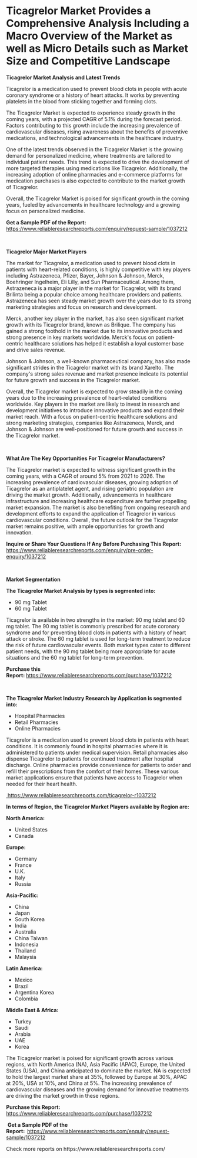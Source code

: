 <p><h1>Ticagrelor Market Provides a Comprehensive Analysis Including a Macro Overview of the Market as well as Micro Details such as Market Size and Competitive Landscape</h1></p><p><strong>Ticagrelor Market Analysis and Latest Trends</strong></p>
<p><p>Ticagrelor is a medication used to prevent blood clots in people with acute coronary syndrome or a history of heart attacks. It works by preventing platelets in the blood from sticking together and forming clots. </p><p>The Ticagrelor Market is expected to experience steady growth in the coming years, with a projected CAGR of 5.1% during the forecast period. Factors contributing to this growth include the increasing prevalence of cardiovascular diseases, rising awareness about the benefits of preventive medications, and technological advancements in the healthcare industry. </p><p>One of the latest trends observed in the Ticagrelor Market is the growing demand for personalized medicine, where treatments are tailored to individual patient needs. This trend is expected to drive the development of more targeted therapies using medications like Ticagrelor. Additionally, the increasing adoption of online pharmacies and e-commerce platforms for medication purchases is also expected to contribute to the market growth of Ticagrelor. </p><p>Overall, the Ticagrelor Market is poised for significant growth in the coming years, fueled by advancements in healthcare technology and a growing focus on personalized medicine.</p></p>
<p><strong>Get a Sample PDF of the Report:&nbsp;</strong> <a href="https://www.reliableresearchreports.com/enquiry/request-sample/1037212">https://www.reliableresearchreports.com/enquiry/request-sample/1037212</a></p>
<p>&nbsp;</p>
<p><strong>Ticagrelor Major Market Players</strong></p>
<p><p>The market for Ticagrelor, a medication used to prevent blood clots in patients with heart-related conditions, is highly competitive with key players including Astrazeneca, Pfizer, Bayer, Johnson & Johnson, Merck, Boehringer Ingelheim, Eli Lilly, and Sun Pharmaceutical. Among them, Astrazeneca is a major player in the market for Ticagrelor, with its brand Brilinta being a popular choice among healthcare providers and patients. Astrazeneca has seen steady market growth over the years due to its strong marketing strategies and focus on research and development.</p><p>Merck, another key player in the market, has also seen significant market growth with its Ticagrelor brand, known as Brilique. The company has gained a strong foothold in the market due to its innovative products and strong presence in key markets worldwide. Merck's focus on patient-centric healthcare solutions has helped it establish a loyal customer base and drive sales revenue.</p><p>Johnson & Johnson, a well-known pharmaceutical company, has also made significant strides in the Ticagrelor market with its brand Xarelto. The company's strong sales revenue and market presence indicate its potential for future growth and success in the Ticagrelor market.</p><p>Overall, the Ticagrelor market is expected to grow steadily in the coming years due to the increasing prevalence of heart-related conditions worldwide. Key players in the market are likely to invest in research and development initiatives to introduce innovative products and expand their market reach. With a focus on patient-centric healthcare solutions and strong marketing strategies, companies like Astrazeneca, Merck, and Johnson & Johnson are well-positioned for future growth and success in the Ticagrelor market.</p></p>
<p>&nbsp;</p>
<p><strong>What Are The Key Opportunities For Ticagrelor Manufacturers?</strong></p>
<p><p>The Ticagrelor market is expected to witness significant growth in the coming years, with a CAGR of around 5% from 2021 to 2026. The increasing prevalence of cardiovascular diseases, growing adoption of Ticagrelor as an antiplatelet agent, and rising geriatric population are driving the market growth. Additionally, advancements in healthcare infrastructure and increasing healthcare expenditure are further propelling market expansion. The market is also benefiting from ongoing research and development efforts to expand the application of Ticagrelor in various cardiovascular conditions. Overall, the future outlook for the Ticagrelor market remains positive, with ample opportunities for growth and innovation.</p></p>
<p><strong>Inquire or Share Your Questions If Any Before Purchasing This Report:</strong> <a href="https://www.reliableresearchreports.com/enquiry/pre-order-enquiry/1037212">https://www.reliableresearchreports.com/enquiry/pre-order-enquiry/1037212</a></p>
<p>&nbsp;</p>
<p><strong>Market Segmentation</strong></p>
<p><strong>The Ticagrelor Market Analysis by types is segmented into:</strong></p>
<p><ul><li>90 mg Tablet</li><li>60 mg Tablet</li></ul></p>
<p><p>Ticagrelor is available in two strengths in the market: 90 mg tablet and 60 mg tablet. The 90 mg tablet is commonly prescribed for acute coronary syndrome and for preventing blood clots in patients with a history of heart attack or stroke. The 60 mg tablet is used for long-term treatment to reduce the risk of future cardiovascular events. Both market types cater to different patient needs, with the 90 mg tablet being more appropriate for acute situations and the 60 mg tablet for long-term prevention.</p></p>
<p><strong>Purchase this Report:&nbsp;</strong><a href="https://www.reliableresearchreports.com/purchase/1037212">https://www.reliableresearchreports.com/purchase/1037212</a></p>
<p>&nbsp;</p>
<p><strong>The Ticagrelor Market Industry Research by Application is segmented into:</strong></p>
<p><ul><li>Hospital Pharmacies</li><li>Retail Pharmacies</li><li>Online Pharmacies</li></ul></p>
<p><p>Ticagrelor is a medication used to prevent blood clots in patients with heart conditions. It is commonly found in hospital pharmacies where it is administered to patients under medical supervision. Retail pharmacies also dispense Ticagrelor to patients for continued treatment after hospital discharge. Online pharmacies provide convenience for patients to order and refill their prescriptions from the comfort of their homes. These various market applications ensure that patients have access to Ticagrelor when needed for their heart health.</p></p>
<p><a href="https://www.reliableresearchreports.com/ticagrelor-r1037212">&nbsp;https://www.reliableresearchreports.com/ticagrelor-r1037212</a></p>
<p><strong>In terms of Region, the Ticagrelor Market Players available by Region are:</strong></p>
<p>
    <p> <strong> North America: </strong>
        <ul>
            <li>United States</li>
            <li>Canada</li>
        </ul>
        </p> 
    <p> <strong> Europe: </strong>
        <ul>
            <li>Germany</li>
            <li>France</li>
            <li>U.K.</li>
            <li>Italy</li>
            <li>Russia</li>
        </ul>
        </p> 
    <p> <strong> Asia-Pacific: </strong>
        <ul>
            <li>China</li>
            <li>Japan</li>
            <li>South Korea</li>
            <li>India</li>
            <li>Australia</li>
            <li>China Taiwan</li>
            <li>Indonesia</li>
            <li>Thailand</li>
            <li>Malaysia</li>
        </ul>
        </p> 
    <p> <strong> Latin America: </strong>
        <ul>
            <li>Mexico</li>
            <li>Brazil</li>
            <li>Argentina Korea</li>
            <li>Colombia</li>
        </ul>
        </p> 
    <p> <strong> Middle East & Africa: </strong>
        <ul>
            <li>Turkey</li>
            <li>Saudi</li>
            <li>Arabia</li>
            <li>UAE</li>
            <li>Korea</li>
        </ul>
    </p>
    </p>
<p><p>The Ticagrelor market is poised for significant growth across various regions, with North America (NA), Asia Pacific (APAC), Europe, the United States (USA), and China anticipated to dominate the market. NA is expected to hold the largest market share at 35%, followed by Europe at 30%, APAC at 20%, USA at 10%, and China at 5%. The increasing prevalence of cardiovascular diseases and the growing demand for innovative treatments are driving the market growth in these regions.</p></p>
<p><strong>Purchase this Report: </strong><a href="https://www.reliableresearchreports.com/purchase/1037212">https://www.reliableresearchreports.com/purchase/1037212</a></p>
<p>&nbsp;<strong>Get a Sample PDF of the Report:&nbsp;&nbsp;</strong><a href="https://www.reliableresearchreports.com/enquiry/request-sample/1037212">https://www.reliableresearchreports.com/enquiry/request-sample/1037212</a></p>
<p><strong></strong></p>
<p>Check more reports on https://www.reliableresearchreports.com/</p>